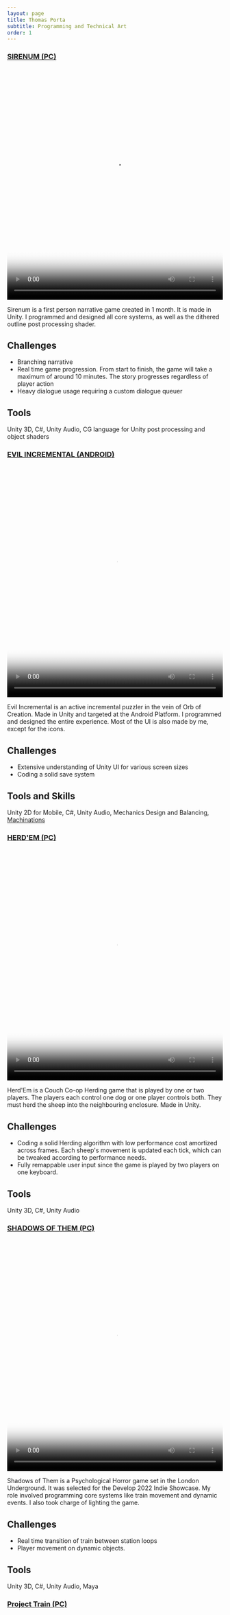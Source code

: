 ```yaml
---
layout: page
title: Thomas Porta
subtitle: Programming and Technical Art
order: 1
---
```


### [SIRENUM (PC)](https://thomasporta.github.io/sirenum)

<video width="100%" height="540" controls poster="/assets/img/Sirenum4.png">
  <source src="/assets/img/Sirenum.mp4" type="video/mp4">
</video>

Sirenum is a first person narrative game created in 1 month. It is made in Unity. 
I programmed and designed all core systems, as well as the dithered outline post processing shader.

## Challenges

<ul>
  <li>Branching narrative</li>
  <li>Real time game progression. From start to finish, the game will take a maximum of around 10 minutes. The story progresses regardless of player action</li>
  <li>Heavy dialogue usage requiring a custom dialogue queuer</li>
</ul>

## Tools

Unity 3D, C#, Unity Audio, CG language for Unity post processing and object shaders

### [EVIL INCREMENTAL (ANDROID)](https://thomasporta.github.io/evilincremental)

<video width="100%" height="540" controls poster="/assets/img/Portal.png">
  <source src="/assets/img/EI.mp4" type="video/mp4">
</video>

Evil Incremental is an active incremental puzzler in the vein of Orb of Creation.
Made in Unity and targeted at the Android Platform.
I programmed and designed the entire experience. Most of the UI is also made by me, except for the icons.

## Challenges

<ul>
  <li>Extensive understanding of Unity UI for various screen sizes</li>
  <li>Coding a solid save system</li>
</ul>

## Tools and Skills

Unity 2D for Mobile, C#, Unity Audio, Mechanics Design and Balancing, [Machinations](https://machinations.io)


### [HERD'EM (PC)](https://thomasporta.github.io/herdem)

<video width="100%" height="540" controls poster="/assets/img/Rainy.JPG">
  <source src="/assets/img/HEHerding.mp4" type="video/mp4">
</video>

Herd'Em is a Couch Co-op Herding game that is played by one or two players. The players each control one dog or one player controls both. They must herd the sheep into the neighbouring enclosure. Made in Unity. 

## Challenges

<ul>
  <li>Coding a solid Herding algorithm with low performance cost amortized across frames. Each sheep's movement is updated each tick, which can be tweaked according to performance needs.</li>
  <li> Fully remappable user input since the game is played by two players on one keyboard.</li>
</ul>

## Tools

Unity 3D, C#, Unity Audio

### [SHADOWS OF THEM (PC)](https://thomasporta.github.io/shadowsofthem)

<video width="100%" height="540" controls poster="/assets/img/SOT1.png">
  <source src="/assets/img/ShadowsOfThemTrailer.mp4" type="video/mp4">
</video>

Shadows of Them is a Psychological Horror game set in the London Underground. It was selected for the Develop 2022 Indie Showcase.
My role involved programming core systems like train movement and dynamic events. I also took charge of lighting the game.

## Challenges

<ul>
  <li>Real time transition of train between station loops</li>
  <li>Player movement on dynamic objects.</li>
</ul>

## Tools

Unity 3D, C#, Unity Audio, Maya

### [Project Train (PC)](https://thomasporta.github.io/projecttrain)

<video width="100%" height="540" controls poster="/assets/img/PT1.png">
  <source src="/assets/img/PT.mp4" type="video/mp4">
</video>

Project Train is a retro FPS where you control a death train. The train has four shurikens that you can activate to kill demons that have infested the valley. This prototype consists of one level.

## Challenges

<ul>
  <li>Train Physics</li>
  <li>Enemy AI and sensory control</li>
</ul>

## Tools

Unity 3D, C#, WWise, Maya, Shuriken Particle System

